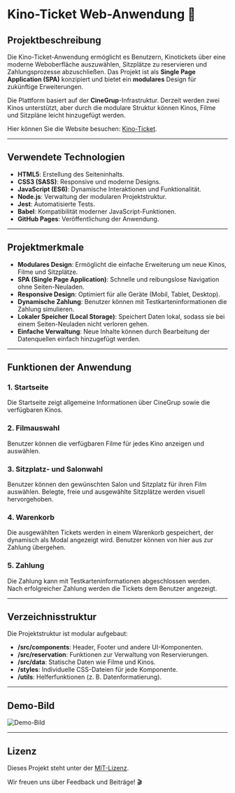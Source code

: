 # Kino-Ticket Web-Anwendung 🎥

## Projektbeschreibung
Die Kino-Ticket-Anwendung ermöglicht es Benutzern, Kinotickets über eine moderne Weboberfläche auszuwählen, Sitzplätze zu reservieren und Zahlungsprozesse abzuschließen. Das Projekt ist als **Single Page Application (SPA)** konzipiert und bietet ein **modulares** Design für zukünftige Erweiterungen.

Die Plattform basiert auf der **CineGrup**-Infrastruktur. Derzeit werden zwei Kinos unterstützt, aber durch die modulare Struktur können Kinos, Filme und Sitzpläne leicht hinzugefügt werden.

Hier können Sie die Website besuchen: [Kino-Ticket](https://orhanguezel.github.io/Kino-Ticket/).

---

## Verwendete Technologien
- **HTML5**: Erstellung des Seiteninhalts.
- **CSS3 (SASS)**: Responsive und moderne Designs.
- **JavaScript (ES6)**: Dynamische Interaktionen und Funktionalität.
- **Node.js**: Verwaltung der modularen Projektstruktur.
- **Jest**: Automatisierte Tests.
- **Babel**: Kompatibilität moderner JavaScript-Funktionen.
- **GitHub Pages**: Veröffentlichung der Anwendung.

---

## Projektmerkmale
- **Modulares Design**: Ermöglicht die einfache Erweiterung um neue Kinos, Filme und Sitzplätze.
- **SPA (Single Page Application)**: Schnelle und reibungslose Navigation ohne Seiten-Neuladen.
- **Responsive Design**: Optimiert für alle Geräte (Mobil, Tablet, Desktop).
- **Dynamische Zahlung**: Benutzer können mit Testkarteninformationen die Zahlung simulieren.
- **Lokaler Speicher (Local Storage)**: Speichert Daten lokal, sodass sie bei einem Seiten-Neuladen nicht verloren gehen.
- **Einfache Verwaltung**: Neue Inhalte können durch Bearbeitung der Datenquellen einfach hinzugefügt werden.

---

## Funktionen der Anwendung

### 1. **Startseite**
Die Startseite zeigt allgemeine Informationen über CineGrup sowie die verfügbaren Kinos.

### 2. **Filmauswahl**
Benutzer können die verfügbaren Filme für jedes Kino anzeigen und auswählen.

### 3. **Sitzplatz- und Salonwahl**
Benutzer können den gewünschten Salon und Sitzplatz für ihren Film auswählen. Belegte, freie und ausgewählte Sitzplätze werden visuell hervorgehoben.

### 4. **Warenkorb**
Die ausgewählten Tickets werden in einem Warenkorb gespeichert, der dynamisch als Modal angezeigt wird. Benutzer können von hier aus zur Zahlung übergehen.

### 5. **Zahlung**
Die Zahlung kann mit Testkarteninformationen abgeschlossen werden. Nach erfolgreicher Zahlung werden die Tickets dem Benutzer angezeigt.

---

## Verzeichnisstruktur
Die Projektstruktur ist modular aufgebaut:
- **/src/components**: Header, Footer und andere UI-Komponenten.
- **/src/reservation**: Funktionen zur Verwaltung von Reservierungen.
- **/src/data**: Statische Daten wie Filme und Kinos.
- **/styles**: Individuelle CSS-Dateien für jede Komponente.
- **/utils**: Helferfunktionen (z. B. Datenformatierung).

---

## Demo-Bild
![Demo-Bild](https://orhanguezel.github.io/Kino-Ticket/assets/demo-image.png)

---

## Lizenz
Dieses Projekt steht unter der [MIT-Lizenz](LICENSE).

Wir freuen uns über Feedback und Beiträge! 🎬
